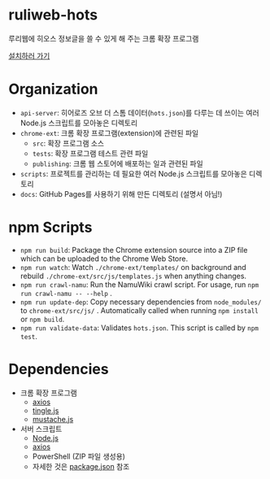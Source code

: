 # ruliweb-hots
루리웹에 히오스 정보글을 쓸 수 있게 해 주는 크롬 확장 프로그램

[설치하러 가기](https://chrome.google.com/webstore/detail/cnglbnilhbknecgmekgagelljoljcbfe)

# Organization
* `api-server`: 히어로즈 오브 더 스톰 데이터(`hots.json`)를 다루는 데 쓰이는 여러 Node.js 스크립트를 모아놓은 디렉토리
* `chrome-ext`: 크롬 확장 프로그램(extension)에 관련된 파일
    * `src`: 확장 프로그램 소스
    * `tests`: 확장 프로그램 테스트 관련 파일
    * `publishing`: 크롬 웹 스토어에 배포하는 일과 관련된 파일
* `scripts`: 프로젝트를 관리하는 데 필요한 여러 Node.js 스크립트를 모아놓은 디렉토리
* `docs`: GitHub Pages를 사용하기 위해 만든 디렉토리 (설명서 아님!)

# npm Scripts
* `npm run build`: Package the Chrome extension source into a ZIP file which can be uploaded to the Chrome Web Store.
* `npm run watch`: Watch `./chrome-ext/templates/` on background and rebuild `./chrome-ext/src/js/templates.js` when anything changes.
* `npm run crawl-namu`: Run the NamuWiki crawl script. For usage, run `npm run crawl-namu -- --help` .
* `npm run update-dep`: Copy necessary dependencies from `node_modules/` to `chrome-ext/src/js/` . Automatically called when running `npm install` or `npm build`.
* `npm run validate-data`: Validates `hots.json`. This script is called by `npm test`.

# Dependencies
* 크롬 확장 프로그램
    * [axios](https://github.com/axios/axios)
    * [tingle.js](https://robinparisi.github.io/tingle/)
    * [mustache.js](https://github.com/janl/mustache.js)
* 서버 스크립트
    * [Node.js](https://nodejs.org/)
    * [axios](https://github.com/axios/axios)
    * PowerShell (ZIP 파일 생성용)
    * 자세한 것은 [package.json](package.json) 참조